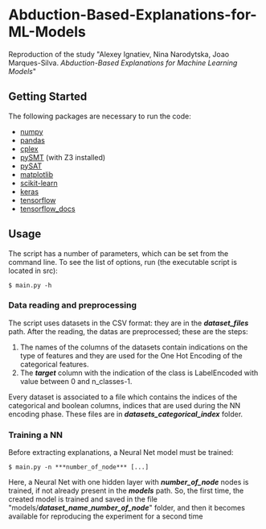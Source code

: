 # Abduction-Based-Explanations-for-ML-Models

Reproduction of the study "Alexey Ignatiev, Nina Narodytska, Joao Marques-Silva. *Abduction-Based Explanations for Machine Learning Models*"

## Getting Started

The following packages are necessary to run the code:

* [numpy](http://www.numpy.org/)
* [pandas](https://pandas.pydata.org/)
* [cplex](https://pypi.org/project/cplex/)
* [pySMT](https://github.com/pysmt/pysmt) (with Z3 installed)
* [pySAT](https://github.com/pysathq/pysat)
* [matplotlib](https://matplotlib.org/)
* [scikit-learn](https://scikit-learn.org/stable/)
* [keras](https://pypi.org/project/keras/)
* [tensorflow](https://www.tensorflow.org/)
* [tensorflow_docs](https://github.com/tensorflow/docs)

## Usage
The script has a number of parameters, which can be set from the command line. To see the list of options, run (the executable script is located in src):
```
$ main.py -h
```

### Data reading and preprocessing

The script uses datasets in the CSV format: they are in the ***dataset_files*** path.
After the reading, the datas are preprocessed; these are the steps:

1. The names of the columns of the datasets contain indications on the type of features and they are used for the One Hot Encoding of the categorical features.
2. The ***target*** column with the indication of the class is LabelEncoded with value between 0 and n_classes-1.

Every dataset is associated to a file which contains the indices of the categorical and boolean columns, indices that are used during the NN encoding phase.
These files are in ***datasets_categorical_index*** folder.

### Training a NN
Before extracting explanations, a Neural Net model must be trained:
```
$ main.py -n ***number_of_node*** [...]
```
Here, a Neural Net with one hidden layer with ***number_of_node*** nodes is trained, if not already present in the ***models*** path. So, the first time, the created model is trained and saved in the file "models/***dataset_name***_***number_of_node***" folder, and then it becomes available for reproducing the experiment for a second time


